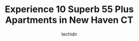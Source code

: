 ---
layout: ampstory
image: https://i0.wp.com/www.depkes.org/wp-content/uploads/2023/06/55-plus-apartments-0-in-new-haven-ct-1685805557.jpeg?resize=640,853
author: techidn
featured: false
description: Discover the impressive array of 55 Plus Apartments options in New Haven CT, where you can find 10 of the largest 55 Plus Apartments establishments in the area. From renowned classics to hid
title: Experience 10 Superb 55 Plus Apartments in New Haven CT
cover:
   title: Experience 10 Superb 55 Plus Apartments in New Haven CT
   subtitle: Rickpate
   background: https://www.depkes.org/wp-content/uploads/2023/06/55-plus-apartments-0-in-new-haven-ct-1685805557.jpeg

pages: 
 - layout: thirds
   top: <h1>#1 Monterey Place</h1>
   bottom: "<p>My name is Mary Thibideau I reside at 114 Bristol st Apt 6F and want to thank Maria and Nicky from Beacon property they have been so awesome and caring I was homeless and</p>"
   background: https://www.depkes.org/wp-content/uploads/2023/06/55-plus-apartments-1-in-new-haven-ct-1685805558.jpeg
   backgroundblur: true
 - layout: thirds
   top: <h1>#2 Fairmont Heights</h1>
   bottom: "<p>Visited a friend, his apartment was very nice and updated cant say anything about the rest of the rentals, people seemed nice.</p>"
   background: https://www.depkes.org/wp-content/uploads/2023/06/55-plus-apartments-2-in-new-haven-ct-1685805558.jpeg
   cta:
      link: https://www.depkes.org/blog/experience-10-superb-55-plus-apartments-in-new-haven-ct/
      text: Experience 10 Superb 55 Plus Apartments in New Haven CT
 - layout: thirds
   top: <h1>#3 The Village at Mariners Point</h1>
   bottom: "<p>111 S Shore Dr, East Haven, CT 06512, United States</p>"
   background: https://www.depkes.org/wp-content/uploads/2023/06/55-plus-apartments-3-in-new-haven-ct-1685805558.jpeg
   cta:
      link: https://www.depkes.org/blog/experience-10-superb-55-plus-apartments-in-new-haven-ct/
      text: Experience 10 Superb 55 Plus Apartments in New Haven CT
 - layout: thirds
   top: <h1>#4 East Farm Village</h1>
   bottom: "<p>55 Messina Dr, East Haven, CT 06512, United States</p>"
   background: https://images.unsplash.com/photo-1564951434112-64d74cc2a2d7?ixlib=rb-4.0.3&ixid=MnwxMjA3fDB8MHxwaG90by1wYWdlfHx8fGVufDB8fHx8&auto=format&fit=crop&w=640&h=853&q=80
   cta:
      link: https://www.depkes.org/blog/experience-10-superb-55-plus-apartments-in-new-haven-ct/
      text: Experience 10 Superb 55 Plus Apartments in New Haven CT
 - layout: thirds
   top: <h1>#5 Tivoli Gardens</h1>
   bottom: "<p>216 Laurel St, East Haven, CT 06512, United States</p>"
   background: https://plus.unsplash.com/premium_photo-1664640458616-3c74f8cb4589?ixlib=rb-4.0.3&ixid=MnwxMjA3fDB8MHxwaG90by1wYWdlfHx8fGVufDB8fHx8&auto=format&fit=crop&w=640&h=853&q=80
   cta:
      link: https://www.depkes.org/blog/experience-10-superb-55-plus-apartments-in-new-haven-ct/
      text: Experience 10 Superb 55 Plus Apartments in New Haven CT
 - layout: thirds
   top: <h1>#6 The Tyler Apartments</h1>
   bottom: "<p>200 Tyler St, East Haven, CT 06512, United States</p>"
   background: https://images.unsplash.com/photo-1609083590460-7b8cc0ca65f8?ixlib=rb-4.0.3&ixid=MnwxMjA3fDB8MHxwaG90by1wYWdlfHx8fGVufDB8fHx8&auto=format&fit=crop&w=640&h=853&q=80
   cta:
      link: https://www.depkes.org/blog/experience-10-superb-55-plus-apartments-in-new-haven-ct/
      text: Experience 10 Superb 55 Plus Apartments in New Haven CT
 - layout: thirds
   top: <h1>#7 Carmen Romano Apartments</h1>
   bottom: "<p>67 Sackett Point Rd, North Haven, CT 06473, United States</p>"
   background: https://images.unsplash.com/photo-1580610447943-1bfbef5efe07?ixlib=rb-4.0.3&ixid=MnwxMjA3fDB8MHxwaG90by1wYWdlfHx8fGVufDB8fHx8&auto=format&fit=crop&w=640&h=853&q=80
   cta:
      link: https://www.depkes.org/blog/experience-10-superb-55-plus-apartments-in-new-haven-ct/
      text: Experience 10 Superb 55 Plus Apartments in New Haven CT
 - layout: thirds
   middle: Continue reading...
   background: https://images.unsplash.com/photo-1527066579998-dbbae57f45ce?ixlib=rb-4.0.3&ixid=MnwxMjA3fDB8MHxwaG90by1wYWdlfHx8fGVufDB8fHx8&auto=format&fit=crop&w=640&h=853&q=80
   cta:
      link: https://www.depkes.org/blog/experience-10-superb-55-plus-apartments-in-new-haven-ct/
      text: Experience 10 Superb 55 Plus Apartments in New Haven CT
      
---